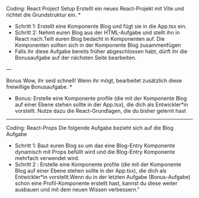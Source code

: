 Coding: React Project Setup
Erstellt ein neues React-Projekt mit Vite und richtet die Grundstruktur ein.
*
* Schritt 1: Erstellt eine Komponente Blog und fügt sie in die App.tsx ein.
* Schritt 2: Nehmt euren Blog aus der HTML-Aufgabe und stellt ihn in React nach.Teilt euren Blog bedacht in Komponenten auf. Die Komponenten sollten sich in der Komponente Blog zusammenfügen
* Falls ihr diese Aufgabe bereits früher abgeschlossen habt, dürft ihr die Bonusaufgabe auf der nächsten Seite bearbeiten.

—


Bonus
Wow, ihr seid schnell! Wenn ihr mögt, bearbeitet zusätzlich diese freiwillige Bonusaufgabe.
*
* Bonus: Erstelle eine Komponente profile (die mit der Komponente Blog auf einer Ebene stehen sollte in der App.tsx), die dich als Entwickler*in vorstellt. Nutze dazu die React-Grundlagen, die du bisher gelernt hast


----

Coding: React-Props
Die folgende Aufgabe bezieht sich auf die Blog Aufgabe

* Schritt 1: Baut euren Blog so um das eine Blog-Entry Komponente dynamisch mit Props befüllt wird und die Blog-Entry Komponente mehrfach verwendet wird.
* Schritt 2 : Erstelle eine Komponente profile (die mit der Komponente Blog auf einer Ebene stehen sollte in der App.tsx), die dich als Entwickler*in vorstellt.Wenn du in der letzten Aufgabe (Bonus-Aufgabe) schon eine Profil-Komponente erstellt hast, kannst du diese weiter ausbauen und mit dem neuen Wissen verbessern."




